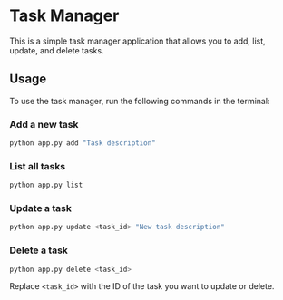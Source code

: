 # Task Manager

This is a simple task manager application that allows you to add, list, update, and delete tasks.

## Usage

To use the task manager, run the following commands in the terminal:

### Add a new task
```sh
python app.py add "Task description"
```

### List all tasks
```sh
python app.py list
```

### Update a task
```sh
python app.py update <task_id> "New task description"
```

### Delete a task
```sh
python app.py delete <task_id>
```

Replace `<task_id>` with the ID of the task you want to update or delete.
